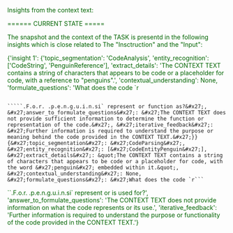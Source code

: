 
<span style='color: darkgreen;'>Insights from the context text:</span>


<span style='color: darkgreen;'>====== CURRENT STATE =====</span>

<span style='color: darkgreen;'>The snapshot and the context of the TASK is presentd in the following insights which is close related to The &quot;Insctruction&quot; and the &quot;Input&quot;:</span>

<span style='color: darkgreen;'>{&#x27;insight 1&#x27;: {&#x27;topic_segmentation&#x27;: &#x27;CodeAnalysis&#x27;, &#x27;entity_recognition&#x27;: [&#x27;CodeString&#x27;, &#x27;PenguinReference&#x27;], &#x27;extract_details&#x27;: &#x27;The CONTEXT TEXT contains a string of characters that appears to be code or a placeholder for code, with a reference to &quot;penguins&quot;.&#x27;, &#x27;contextual_understanding&#x27;: None, &#x27;formulate_questions&#x27;: &#x27;What does the code `r</span>

``````

`````.F.o.r. .p.e.n.g.u.i.n.si` represent or function as?&#x27;, &#x27;answer_to_formulate_questions&#x27;: &#x27;The CONTEXT TEXT does not provide sufficient information to determine the function or representation of the code.&#x27;, &#x27;iterative_feedback&#x27;: &#x27;Further information is required to understand the purpose or meaning behind the code provided in the CONTEXT TEXT.&#x27;}}
{&#x27;topic_segmentation&#x27;: &#x27;CodeParsing&#x27;, &#x27;entity_recognition&#x27;: [&#x27;CodeEntityPenguin&#x27;], &#x27;extract_details&#x27;: &quot;The CONTEXT TEXT contains a string of characters that appears to be code or a placeholder for code, with the word &#x27;penguin&#x27; embedded within it.&quot;, &#x27;contextual_understanding&#x27;: None, &#x27;formulate_questions&#x27;: &#x27;What does the code `r```

``````
<span style='color: darkgreen;'>``.F.o.r. .p.e.n.g.u.i.n.si` represent or is used for?&#x27;, &#x27;answer_to_formulate_questions&#x27;: &#x27;The CONTEXT TEXT does not provide information on what the code represents or its use.&#x27;, &#x27;iterative_feedback&#x27;: &#x27;Further information is required to understand the purpose or functionality of the code provided in the CONTEXT TEXT.&#x27;}</span>

